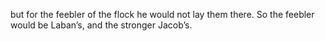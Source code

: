 but for the feebler of the flock he would not lay them there. So the feebler would be Laban’s, and the stronger Jacob’s.
